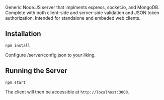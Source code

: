Generic Node.JS server that implments express, socket.io, and MongoDB. Complete with both client-side and server-side validation and JSON token authorization. Intended for standalone and embeded web clients.

## Installation
```
npm install
```
Configure /server/config.json to your liking.

## Running the Server
```
npm start
```

The client will then be accessible at `http://localhost:3000`.
